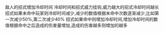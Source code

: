 敌人的招式增加冷却时间
冷却时间和招式威力挂钩,威力越大的招式冷却时间越长
招式如果未命中玩家则冷却时间减少,减少的数值根据未命中次数逐渐减少,比如第一次减少50%,第二次减少40%
招式如果命中则增加冷却时间,增加冷却时间的数值根据命中之后造成的伤害量增加,造成的伤害越多则增加的越多